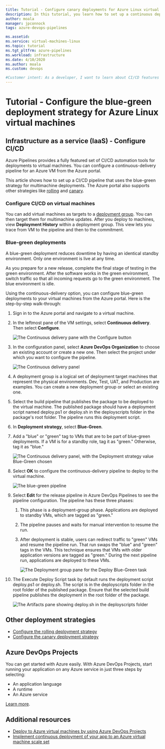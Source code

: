 ```yaml
---
title: Tutorial - Configure canary deployments for Azure Linux virtual machines
description: In this tutorial, you learn how to set up a continuous deployment (CD) pipeline. This pipeline updates a group of Azure Linux virtual machines using the blue-green deployment strategy.
author: moala
manager: jpconnock
tags: azure-devops-pipelines

ms.assetid: 
ms.service: virtual-machines-linux
ms.topic: tutorial
ms.tgt_pltfrm: azure-pipelines
ms.workload: infrastructure
ms.date: 4/10/2020
ms.author: moala
ms.custom: devops

#Customer intent: As a developer, I want to learn about CI/CD features in Azure so that I can use Azure DevOps services like Azure Pipelines to build and deploy my applications automatically.
---
```


# Tutorial - Configure the blue-green deployment strategy for Azure Linux virtual machines

## Infrastructure as a service (IaaS) - Configure CI/CD

Azure Pipelines provides a fully featured set of CI/CD automation tools for deployments to virtual machines. You can configure a continuous-delivery pipeline for an Azure VM from the Azure portal.

This article shows how to set up a CI/CD pipeline that uses the blue-green strategy for multimachine deployments. The Azure portal also supports other strategies like [rolling](https://aka.ms/AA7jlh8) and [canary](https://aka.ms/AA7jdrz).

### Configure CI/CD on virtual machines

You can add virtual machines as targets to a [deployment group](https://docs.microsoft.com/azure/devops/pipelines/release/deployment-groups). You can then target them for multimachine updates. After you deploy to machines, view **Deployment History** within a deployment group. This view lets you trace from VM to the pipeline and then to the commitment.

### Blue-green deployments

A blue-green deployment reduces downtime by having an identical standby environment. Only one environment is live at any time.

As you prepare for a new release, complete the final stage of testing in the green environment. After the software works in the green environment, switch traffic so that all incoming requests go to the green environment. The blue environment is idle.

Using the continuous-delivery option, you can configure blue-green deployments to your virtual machines from the Azure portal. Here is the step-by-step walk-through:

1. Sign in to the Azure portal and navigate to a virtual machine.
1. In the leftmost pane of the VM settings, select **Continuous delivery**. Then select **Configure**.

   ![The Continuous delivery pane with the Configure button](media/tutorial-devops-azure-pipelines-classic/azure-devops-configure.png)

1. In the configuration panel, select **Azure DevOps Organization** to choose an existing account or create a new one. Then select the project under which you want to configure the pipeline.  

   ![The Continuous delivery panel](media/tutorial-devops-azure-pipelines-classic/azure-devops-rolling.png)

1. A deployment group is a logical set of deployment target machines that represent the physical environments. Dev, Test, UAT, and Production are examples. You can create a new deployment group or select an existing one.
1. Select the build pipeline that publishes the package to be deployed to the virtual machine. The published package should have a deployment script named deploy.ps1 or deploy.sh in the deployscripts folder in the package's root folder. The pipeline runs this deployment script.
1. In **Deployment strategy**, select **Blue-Green**.
1. Add a "blue" or "green" tag to VMs that are to be part of blue-green deployments. If a VM is for a standby role, tag it as "green." Otherwise, tag it as "blue."

   ![The Continuous delivery panel, with the Deployment strategy value Blue-Green chosen](media/tutorial-devops-azure-pipelines-classic/azure-devops-blue-green-configure.png)

1. Select **OK** to configure the continuous-delivery pipeline to deploy to the virtual machine.

   ![The blue-green pipeline](media/tutorial-devops-azure-pipelines-classic/azure-devops-blue-green-pipeline.png)

1. Select **Edit** for the release pipeline in Azure DevOps Pipelines to see the pipeline configuration. The pipeline has these three phases:

   1. This phase is a deployment-group phase. Applications are deployed to standby VMs, which are tagged as "green."
   1. The pipeline pauses and waits for manual intervention to resume the run.
   1. After deployment is stable, users can redirect traffic to "green" VMs and resume the pipeline run. That run swaps the "blue" and "green" tags in the VMs. This technique ensures that VMs with older application versions are tagged as "green." During the next pipeline run, applications are deployed to these VMs.

      ![The Deployment group pane for the Deploy Blue-Green task](media/tutorial-devops-azure-pipelines-classic/azure-devops-blue-green-tasks.png)

1. The Execute Deploy Script task by default runs the deployment script deploy.ps1 or deploy.sh. The script is in the deployscripts folder in the root folder of the published package. Ensure that the selected build pipeline publishes the deployment in the root folder of the package.

   ![The Artifacts pane showing deploy.sh in the deployscripts folder](media/tutorial-deployment-strategy/package.png)

## Other deployment strategies

- [Configure the rolling deployment strategy](https://aka.ms/AA7jlh8)
- [Configure the canary deployment strategy](https://aka.ms/AA7jdrz)

## Azure DevOps Projects

You can get started with Azure easily. With Azure DevOps Projects, start running your application on any Azure service in just three steps by selecting:

- An application language
- A runtime
- An Azure service

[Learn more](https://azure.microsoft.com/features/devops-projects/).

## Additional resources

- [Deploy to Azure virtual machines by using Azure DevOps Projects](https://docs.microsoft.com/azure/devops-project/azure-devops-project-vms)
- [Implement continuous deployment of your app to an Azure virtual machine scale set](https://docs.microsoft.com/azure/devops/pipelines/apps/cd/azure/deploy-azure-scaleset)
